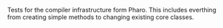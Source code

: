 Tests for the compiler infrastructure form Pharo. This includes everthing from creating simple methods to changing existing core classes.